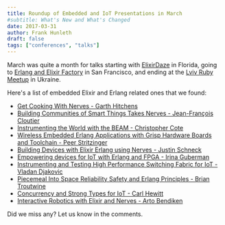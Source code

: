 ```yaml
---
title: Roundup of Embedded and IoT Presentations in March
#subtitle: What's New and What's Changed
date: 2017-03-31
author: Frank Hunleth
draft: false
tags: ["conferences", "talks"]
---
```


March was quite a month for talks starting with
[ElixirDaze](http://elixirdaze.com/) in Florida, going to [Erlang and Elixir Factory](http://www.erlangelixir.com/) in
San Francisco, and ending at the [Lviv Ruby Meetup](https://www.meetup.com/ruby-lviv/) in Ukraine.

Here's a list of embedded Elixir and Erlang related ones that we found:

* [Get Cooking With Nerves - Garth Hitchens](https://youtu.be/O39ipRsXv3Y?list=PLE7tQUdRKcyZV6tCYvrBLOGoyxUf7s9RT)
* [Building Communities of Smart Things Takes Nerves - Jean-François Cloutier](https://youtu.be/TjlbXQ88eEc?list=PLE7tQUdRKcyZV6tCYvrBLOGoyxUf7s9RT)
* [Instrumenting the World with the BEAM - Christopher Cote](https://youtu.be/oTAgcR-rMMc?list=PLWbHc_FXPo2jtviHbf3fbBRWcaGDBC2u0)
* [Wireless Embedded Erlang Applications with Grisp Hardware Boards and Toolchain - Peer Stritzinger](https://youtu.be/uQY6yD2Lw-g?list=PLWbHc_FXPo2jtviHbf3fbBRWcaGDBC2u0)
* [Building Devices with Elixir Erlang using Nerves - Justin Schneck](https://youtu.be/aIGVOFwYtHE?list=PLWbHc_FXPo2jtviHbf3fbBRWcaGDBC2u0)
* [Empowering devices for IoT with Erlang and FPGA - Irina Guberman](https://youtu.be/Peg7E-nTrOY?list=PLWbHc_FXPo2jtviHbf3fbBRWcaGDBC2u0)
* [Instrumenting and Testing High Performance Switching Fabric for IoT - Vladan Djakovic](https://youtu.be/Grr_PAwdY2c?list=PLWbHc_FXPo2jtviHbf3fbBRWcaGDBC2u0)
* [Piecemeal Into Space Reliability Safety and Erlang Principles - Brian Troutwine](https://youtu.be/pwoaJvrJE_U?list=PLWbHc_FXPo2jtviHbf3fbBRWcaGDBC2u0)
* [Concurrency and Strong Types for IoT - Carl Hewitt](https://youtu.be/X-0WJ_COvBY)
* [Interactive Robotics with Elixir and Nerves - Arto Bendiken](https://youtu.be/zBzKoV2iFdQ?list=PLa4SYMEyNCu9sRMl-F8HA6G5LpTCAkmnO)

Did we miss any? Let us know in the comments.
